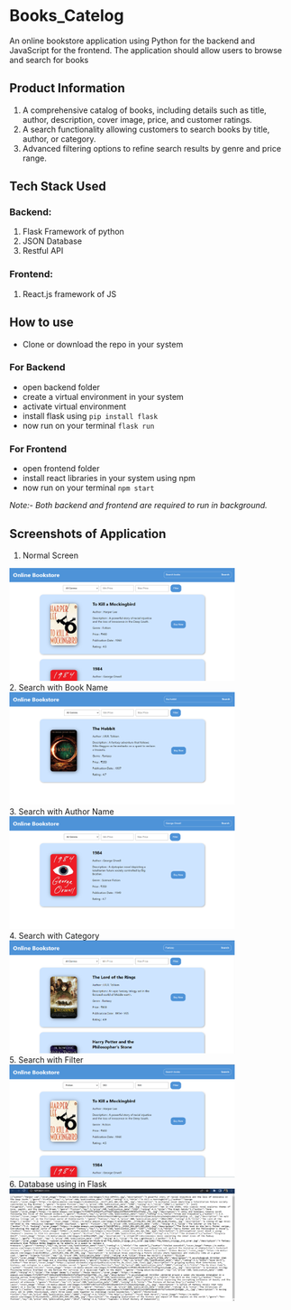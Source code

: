 # Books_Catelog
An online bookstore application using Python for the backend and JavaScript for the frontend. 
The application should allow users to browse and search for books

## Product Information
1. A comprehensive catalog of books, including details such as title, author, description, cover image, price, and customer ratings.
2. A search functionality allowing customers to search books by title, author, or category.
3. Advanced filtering options to refine search results by genre and price range.

## Tech Stack Used
### Backend:
1. Flask Framework of python
2. JSON Database
3. Restful API


### Frontend:
1. React.js framework of JS

## How to use
- Clone or download the repo in your system

### For Backend
- open backend folder
- create a virtual environment in your system
- activate virtual environment
- install flask using ```pip install flask```
- now run on your terminal ```flask run```

### For Frontend
-  open frontend folder
-  install react libraries in your system using npm
-  now run on your terminal ```npm start```

*Note:- Both backend and frontend are required to run in background.*

## Screenshots of Application
1. Normal Screen
<img src="https://github.com/udaychugh/Books_Catelog/blob/main/Screenshots/Screenshot%201.png?raw=true" height="200px" width="400px" alt="Screenshot">
<br>
2. Search with Book Name
<img src="https://github.com/udaychugh/Books_Catelog/blob/main/Screenshots/screenshot%202.png?raw=true" height="200px" width="400px" alt="Screenshot">
<br>
3. Search with Author Name
<img src="https://github.com/udaychugh/Books_Catelog/blob/main/Screenshots/screenshot%203.png?raw=true" height="200px" width="400px" alt="Screenshot">
<br>
4. Search with Category
<img src="https://github.com/udaychugh/Books_Catelog/blob/main/Screenshots/screenshot%204.png?raw=true" height="200px" width="400px" alt="Screenshot">
<br>
5. Search with Filter
<img src="https://github.com/udaychugh/Books_Catelog/blob/main/Screenshots/screenshot%205.png?raw=true" height="200px" width="400px" alt="Screenshot">
<br>
6. Database using in Flask
<img src="https://github.com/udaychugh/Books_Catelog/blob/main/Screenshots/flask_database.png?raw=true" height="200px" width="400px" alt="Screenshot">
<br>
